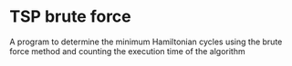 # TSP brute force
A program to determine the minimum Hamiltonian cycles using the brute force method and counting the execution time of the algorithm

